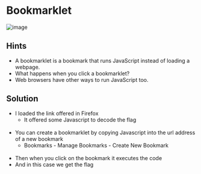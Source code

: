 # Bookmarklet 

![image](https://github.com/JosephB10/CTF-Writeups/assets/105746932/3ead491e-4144-4a7a-9ffd-8d12b2e557dc)

## Hints

- A bookmarklet is a bookmark that runs JavaScript instead of loading a webpage.
- What happens when you click a bookmarklet?
- Web browsers have other ways to run JavaScript too.

## Solution
- I loaded the link offered in Firefox
  - It offered some Javascript to decode the flag
<br><br>
- You can create a bookmarklet by copying Javascript into the url address of a new bookmark
  - Bookmarks - Manage Bookmarks - Create New Bookmark
<br><br>
- Then when you click on the bookmark it executes the code
- And in this case we get the flag 
